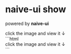 # naive-ui show

powered by **naive-ui**

<div class="flex row">
<div style="flex:1">
    <my-carousel style="flex:1" :imageSrcList='[
                "/image8.png",
                "/image14.png",
                "/image21.jpg",
                "/image37.png"
            ]'
    ></my-carousel>
click the image and view it ↓
    <n-image-group>
        <my-space class="p-1 justify-content-between">
            <my-image width="100" src="/logo.jpg" />
            <my-image width="100" src="/logo-security.jpg" />
            <my-image width="100" src="/logo-npusec.png" />
        </my-space>
    </n-image-group>
</div>
<div style="flex:1">
```html
<div class="flex row">
<div style="flex:1">
    <my-carousel style="flex:1" :imageSrcList='[
                "/image8.png",
                "/image14.png",
                "/image21.jpg",
                "/image37.png"
            ]'
    ></my-carousel>
click the image and view it ↓
    <n-image-group>
        <my-space class="p-1 justify-content-between">
            <my-image width="100" src="/logo.jpg" />
            <my-image width="100" src="/logo-security.jpg" />
            <my-image width="100" src="/logo-npusec.png" />
        </my-space>
    </n-image-group>
</div>
<div style="flex:1">
```
</div>

</div>